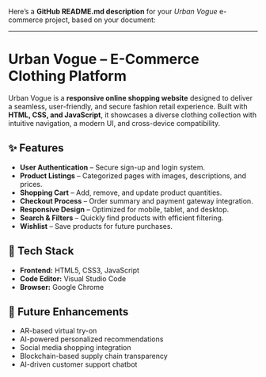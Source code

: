 Here’s a **GitHub README.md description** for your *Urban Vogue* e-commerce project, based on your document:

---

# Urban Vogue – E-Commerce Clothing Platform

Urban Vogue is a **responsive online shopping website** designed to deliver a seamless, user-friendly, and secure fashion retail experience. Built with **HTML, CSS, and JavaScript**, it showcases a diverse clothing collection with intuitive navigation, a modern UI, and cross-device compatibility.

## ✨ Features

* **User Authentication** – Secure sign-up and login system.
* **Product Listings** – Categorized pages with images, descriptions, and prices.
* **Shopping Cart** – Add, remove, and update product quantities.
* **Checkout Process** – Order summary and payment gateway integration.
* **Responsive Design** – Optimized for mobile, tablet, and desktop.
* **Search & Filters** – Quickly find products with efficient filtering.
* **Wishlist** – Save products for future purchases.

## 🚀 Tech Stack

* **Frontend:** HTML5, CSS3, JavaScript
* **Code Editor:** Visual Studio Code
* **Browser:** Google Chrome

## 📌 Future Enhancements

* AR-based virtual try-on
* AI-powered personalized recommendations
* Social media shopping integration
* Blockchain-based supply chain transparency
* AI-driven customer support chatbot

